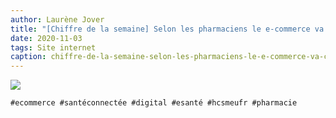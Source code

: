 ```yaml
---
author: Laurène Jover
title: "[Chiffre de la semaine] Selon les pharmaciens le e-commerce va continuer à se développer, mais ils ne se sentent pas prêts à s’investir davantage."
date: 2020-11-03
tags: Site internet
caption: chiffre-de-la-semaine-selon-les-pharmaciens-le-e-commerce-va-continuer-a-se-developper-mais-ils-ne-se-sentent-pas-prets-a-sinvestir-davantage.webp
---
```


![](/2020-11-03_chiffre-de-la-semaine-selon-les-pharmaciens-le-e-commerce-va-continuer-a-se-developper-mais-ils-ne-se-sentent-pas-prets-a-sinvestir-davantage/chiffre-de-la-semaine-wordpress-kozea-group-770x578px1.png)

    #ecommerce #santéconnectée #digital #esanté #hcsmeufr #pharmacie
